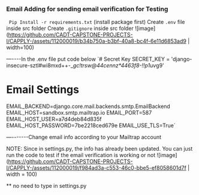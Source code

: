 ### Email Adding for sending email verification for Testing
`
Pip Install -r requirements.txt` (install package first)
Create `.env`  file inside src folder
Create `.gitignore` inside src folder
![image](https://github.com/CADT-CAPSTONE-PROJECTS-I/CAPPLY-/assets/112000019/b34b750a-b3bf-40a8-bc4f-6e11d6853ad9 | width=100)


—----In the .env file put code below
`# Secret Key
SECRET_KEY = 'django-insecure-sztl#wi8mxd++-__gc!trsw@44cennz*4463f8-!!p_*1uv*g9'
# Email Settings
EMAIL_BACKEND=django.core.mail.backends.smtp.EmailBackend
EMAIL_HOST=sandbox.smtp.mailtrap.io
EMAIL_PORT=587
EMAIL_HOST_USER=a7d4deb84d835f
EMAIL_HOST_PASSWORD=7be2218ced679e
EMAIL_USE_TLS=True`


—-------Change email info according to your Mailtrap account

NOTE: Since in settings.py, the info has already been updated. You can just run the code to test if the email verification is working or not 
![image](https://github.com/CADT-CAPSTONE-PROJECTS-I/CAPPLY-/assets/112000019/f984ad3a-c553-46c0-bbe5-ef8058601d7f | width = 100)

** no need to type in settings.py
